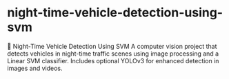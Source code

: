 # night-time-vehicle-detection-using-svm
🚗 Night-Time Vehicle Detection Using SVM  A computer vision project that detects vehicles in night-time traffic scenes using image processing and a Linear SVM classifier. Includes optional YOLOv3 for enhanced detection in images and videos.
